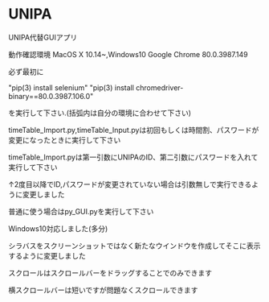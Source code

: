 # UNIPA
UNIPA代替GUIアプリ

動作確認環境 MacOS X 10.14~,Windows10
Google Chrome 80.0.3987.149

必ず最初に

"pip(3) install selenium"
"pip(3) install chromedriver-binary==80.0.3987.106.0"

を実行して下さい.(括弧内は自分の環境に合わせて下さい)

timeTable_Import.py,timeTable_Input.pyは初回もしくは時間割、パスワードが変更になったときに実行して下さい

timeTable_Import.pyは第一引数にUNIPAのID、第二引数にパスワードを入れて実行して下さい

↑2度目以降でID,パスワードが変更されていない場合は引数無しで実行できるように変更しました

普通に使う場合はpy_GUI.pyを実行して下さい

Windows10対応しました(多分)

シラバスをスクリーンショットではなく新たなウインドウを作成してそこに表示するように変更しました

スクロールはスクロールバーをドラッグすることでのみできます

横スクロールバーは短いですが問題なくスクロールできます